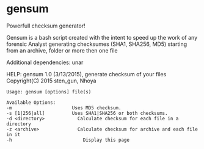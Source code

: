 # gensum
Powerfull checksum generator!

Gensum is a bash script created with the intent to speed up the work of any forensic Analyst generating checksumes (SHA1, SHA256, MD5) starting from an archive, folder or more then one file

Additional dependencies: unar

HELP:
	gensum 1.0 (3/13/2015), generate checksum of your files  
	Copyright(C) 2015 sten_gun, Nhoya  
	
	Usage: gensum [options] file(s)
	
	Available Options:
	-m                		Uses MD5 checksum.
	-s [1|256|all]    		Uses SHA1|SHA256 or both checksums.
	-d <directory>			  Calculate checksum for each file in a directory
	-z <archive>		      Calculate checksum for archive and each file in it
	-h			    	        Display this page
	
	
